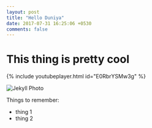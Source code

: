 ```yaml
---
layout: post
title: "Hello Duniya"
date: 2017-07-31 16:25:06 +0530
comments: false
---
```


This thing is pretty cool
===========

{% include youtubeplayer.html id="E0RbrYSMw3g" %}

![Jekyll Photo](https://upload.wikimedia.org/wikipedia/en/d/d9/Jekyll_2007_title_card.jpg)

Things to remember:
+ thing 1
+ thing 2
